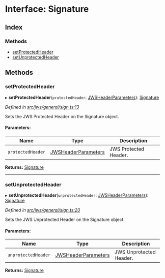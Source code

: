 # Interface: Signature

## Index

### Methods

* [setProtectedHeader](_jws_general_sign_.signature.md#setprotectedheader)
* [setUnprotectedHeader](_jws_general_sign_.signature.md#setunprotectedheader)

## Methods

### setProtectedHeader

▸ **setProtectedHeader**(`protectedHeader`: [JWSHeaderParameters](_types_d_.jwsheaderparameters.md)): [Signature](_jws_general_sign_.signature.md)

*Defined in [src/jws/general/sign.ts:13](https://github.com/panva/jose/blob/v3.5.3/src/jws/general/sign.ts#L13)*

Sets the JWS Protected Header on the Signature object.

#### Parameters:

Name | Type | Description |
------ | ------ | ------ |
`protectedHeader` | [JWSHeaderParameters](_types_d_.jwsheaderparameters.md) | JWS Protected Header.  |

**Returns:** [Signature](_jws_general_sign_.signature.md)

___

### setUnprotectedHeader

▸ **setUnprotectedHeader**(`unprotectedHeader`: [JWSHeaderParameters](_types_d_.jwsheaderparameters.md)): [Signature](_jws_general_sign_.signature.md)

*Defined in [src/jws/general/sign.ts:20](https://github.com/panva/jose/blob/v3.5.3/src/jws/general/sign.ts#L20)*

Sets the JWS Unprotected Header on the Signature object.

#### Parameters:

Name | Type | Description |
------ | ------ | ------ |
`unprotectedHeader` | [JWSHeaderParameters](_types_d_.jwsheaderparameters.md) | JWS Unprotected Header.  |

**Returns:** [Signature](_jws_general_sign_.signature.md)
